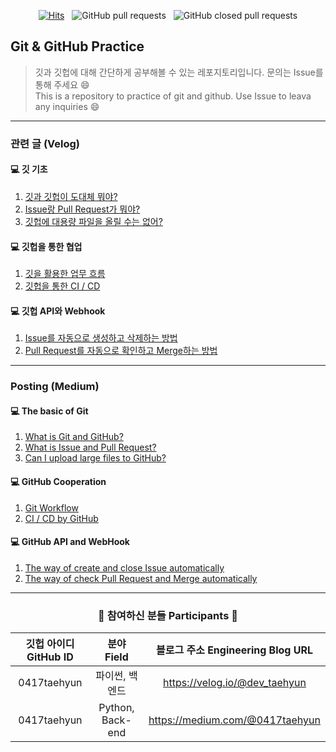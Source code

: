 <div align="center">

[![Hits](https://hits.seeyoufarm.com/api/count/incr/badge.svg?url=https%3A%2F%2Fgithub.com%2F0417taehyun%2Fgit-practice&count_bg=%233B4A60&title_bg=%232F2F2F&icon=github.svg&icon_color=%23FFFDFD&title=visitors&edge_flat=false)](https://hits.seeyoufarm.com) &nbsp; ![GitHub pull requests](https://img.shields.io/github/issues-pr/0417taehyun/git-practice) &nbsp; ![GitHub closed pull requests](https://img.shields.io/github/issues-pr-closed/0417taehyun/git-practice)
</div>

## Git & GitHub Practice
> 깃과 깃헙에 대해 간단하게 공부해볼 수 있는 레포지토리입니다. 문의는 Issue를 통해 주세요 :smile:  
> This is a repository to practice of git and github. Use Issue to leava any inquiries :smile:

---

### 관련 글 (Velog)
#### :computer: 깃 기초
1. [깃과 깃헙이 도대체 뭐야?]()
2. [Issue랑 Pull Request가 뭐야?]()
3. [깃헙에 대용량 파일을 올릴 수는 없어?]()

#### :computer: 깃헙을 통한 협업
1. [깃을 활용한 업무 흐름]()
2. [깃헙을 통한 CI / CD](https://github.com/0417taehyun/workflow-test)

#### :computer: 깃헙 API와 Webhook
1. [Issue를 자동으로 생성하고 삭제하는 방법](https://github.com/0417taehyun/we-ake-up)
2. [Pull Request를 자동으로 확인하고 Merge하는 방법](https://github.com/0417taehyun/pr-test)

---

### Posting (Medium)
#### :computer: The basic of Git
1. [What is Git and GitHub?]()
2. [What is Issue and Pull Request?]()
3. [Can I upload large files to GitHub?]()

#### :computer: GitHub Cooperation
1. [Git Workflow]()
2. [CI / CD by GitHub](https://github.com/0417taehyun/workflow-test)

#### :computer: GitHub API and WebHook
1. [The way of create and close Issue automatically](https://github.com/0417taehyun/we-ake-up)
2. [The way of check Pull Request and Merge automatically](https://github.com/0417taehyun/pr-test)

---
<div align="center">

### :clap: 참여하신 분들 Participants :clap:

|깃헙 아이디 GitHub ID|분야 Field|블로그 주소 Engineering Blog URL|
|:---:|:---:|:---:|
|0417taehyun|파이썬, 백엔드|https://velog.io/@dev_taehyun|
|0417taehyun|Python, Back-end|https://medium.com/@0417taehyun|
</div>
